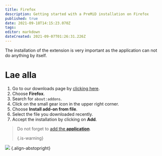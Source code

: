 ```yaml
---
title: Firefox
description: Getting started with a PreMiD installation on Firefox
published: true
date: 2021-09-18T14:15:23.070Z
tags: 
editor: markdown
dateCreated: 2021-09-07T01:26:31.226Z
---
```


The installation of the extension is very important as the application can not do anything by itself.

# Lae alla
1. Go to our downloads page by [clicking here](https://premid.app/downloads).
2. Choose **Firefox**.
3. Search for `about:addons`.
4. Click on the small gear icon in the upper right corner.
5. Choose **Install add-on from file**.
6. Select the file you downloaded recently.
7. Accept the installation by clicking on **Add**.

> Do not forget to [add the **application**](/install). 
> 
> {.is-warning}

![](https://img.icons8.com/color/2x/firefox.png) {.align-abstopright}